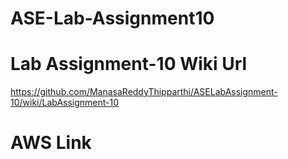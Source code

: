 # ASE-Lab-Assignment10

# Lab Assignment-10 Wiki Url

https://github.com/ManasaReddyThipparthi/ASELabAssignment-10/wiki/LabAssignment-10

# AWS Link

